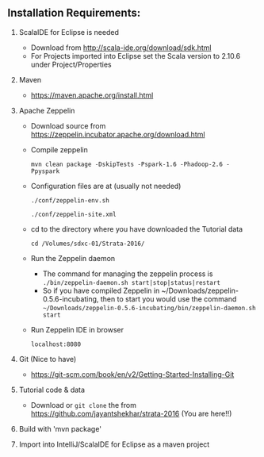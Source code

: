 Installation Requirements:
--------------------------
1.	ScalaIDE for Eclipse is needed

	* Download from http://scala-ide.org/download/sdk.html
	* For Projects imported into Eclipse set the Scala version to 2.10.6 under Project/Properties
2. Maven
	* https://maven.apache.org/install.html
3. 	Apache Zeppelin

   	* Download source from https://zeppelin.incubator.apache.org/download.html
   	
   	* Compile zeppelin
    	```
    	mvn clean package -DskipTests -Pspark-1.6 -Phadoop-2.6 -Ppyspark
   		```
   	* Configuration files are at (usually not needed)
   	
		```
		./conf/zeppelin-env.sh
		
		./conf/zeppelin-site.xml
		```
		
	* cd to the directory where you have downloaded the Tutorial data
		```
		cd /Volumes/sdxc-01/Strata-2016/
		```
		
	* Run the Zeppelin daemon
		* The command for managing the zeppelin process is
			```./bin/zeppelin-daemon.sh start|stop|status|restart```
		* So if you have compiled Zeppelin in ~/Downloads/zeppelin-0.5.6-incubating, then
		to start you would use the command
			```~/Downloads/zeppelin-0.5.6-incubating/bin/zeppelin-daemon.sh start```	

	* Run Zeppelin IDE in browser
	
		```
		localhost:8080
		```	

4. Git (Nice to have)
	* https://git-scm.com/book/en/v2/Getting-Started-Installing-Git
5. Tutorial code & data
	* Download or ```git clone``` the from https://github.com/jayantshekhar/strata-2016 (You are here!!)
6. Build with 'mvn package'
7. Import into IntelliJ/ScalaIDE for Eclipse as a maven project


